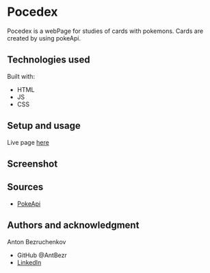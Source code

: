 # Pocedex

Pocedex is a webPage for studies of cards with pokemons.
Cards are created by using pokeApi.

## Technologies used

Built with:

- HTML
- JS
- CSS

## Setup and usage

Live page [here](https://github.com/m)

## Screenshot

## Sources

- [PokeApi](https://pokeapi.co/)

## Authors and acknowledgment

Anton Bezruchenkov

- GitHub @AntBezr
- [LinkedIn](https://www.linkedin.com/in/antonbezruchenkov/)
